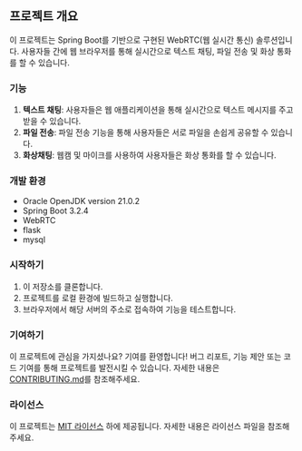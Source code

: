 ## 프로젝트 개요

이 프로젝트는 Spring Boot를 기반으로 구현된 WebRTC(웹 실시간 통신) 솔루션입니다. 사용자들 간에 웹 브라우저를 통해 실시간으로 텍스트 채팅, 파일 전송 및 화상 통화를 할 수 있습니다.

### 기능

1. **텍스트 채팅**: 사용자들은 웹 애플리케이션을 통해 실시간으로 텍스트 메시지를 주고받을 수 있습니다.
2. **파일 전송**: 파일 전송 기능을 통해 사용자들은 서로 파일을 손쉽게 공유할 수 있습니다.
3. **화상채팅**: 웹캠 및 마이크를 사용하여 사용자들은 화상 통화를 할 수 있습니다.

### 개발 환경
- Oracle OpenJDK version 21.0.2
- Spring Boot 3.2.4
- WebRTC
- flask
- mysql

### 시작하기

1. 이 저장소를 클론합니다.
2. 프로젝트를 로컬 환경에 빌드하고 실행합니다.
3. 브라우저에서 해당 서버의 주소로 접속하여 기능을 테스트합니다.

### 기여하기

이 프로젝트에 관심을 가지셨나요? 기여를 환영합니다! 버그 리포트, 기능 제안 또는 코드 기여를 통해 프로젝트를 발전시킬 수 있습니다. 자세한 내용은 [CONTRIBUTING.md](CONTRIBUTING.md)를 참조해주세요.

### 라이선스

이 프로젝트는 [MIT 라이선스](LICENSE) 하에 제공됩니다. 자세한 내용은 라이선스 파일을 참조해주세요.
